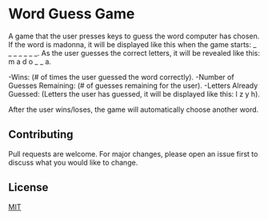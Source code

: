 # Word Guess Game
A game that the user presses keys to guess the word computer has chosen.
If the word is madonna, it will be displayed like this when the game starts: _ _ _ _ _ _ _.
As the user guesses the correct letters, it will be revealed like this: m a d o _  _ a.

-Wins: (# of times the user guessed the word correctly).
-Number of Guesses Remaining: (# of guesses remaining for the user).
-Letters Already Guessed: (Letters the user has guessed, it will be displayed like this: l z y h).

After the user wins/loses, the game will automatically choose another word.


## Contributing
Pull requests are welcome. For major changes, please open an issue first to discuss what you would like to change.


## License
[MIT](https://choosealicense.com/licenses/mit/)
